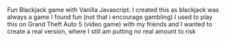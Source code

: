 Fun Blackjack game with Vanilla Javascript.
I created this as blackjack was always a game I found fun (not that i encourage gambling)
I used to play this on Grand Theft Auto 5 (video game) with my friends and I wanted to create a real version, 
where I still am putting no real amount to risk
